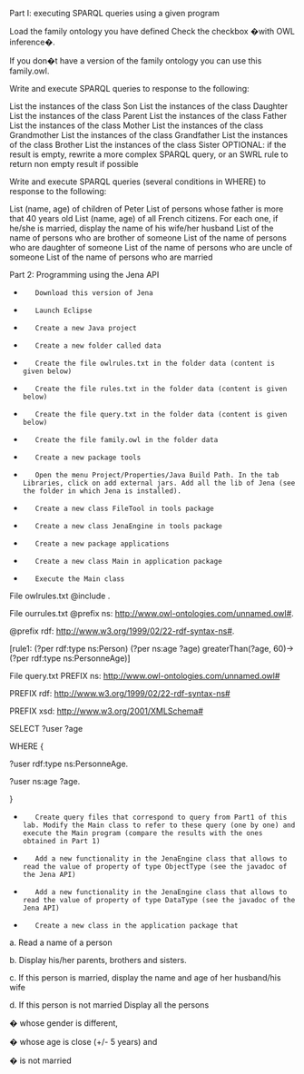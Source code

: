 Part I: executing SPARQL queries using a given program


Load the family ontology you have defined Check the checkbox �with OWL inference�.

If you don�t have a version of the family ontology you can use this family.owl.



Write and execute SPARQL queries to response to the following:

List the instances of the class Son
List the instances of the class Daughter
List the instances of the class Parent
List the instances of the class Father
List the instances of the class Mother
List the instances of the class Grandmother
List the instances of the class Grandfather
List the instances of the class Brother
List the instances of the class Sister
OPTIONAL: if the result is empty, rewrite a more complex SPARQL query, or an SWRL rule to return non empty result if possible



Write and execute SPARQL queries (several conditions in WHERE) to response to the following:



List (name, age) of children of Peter
List of persons whose father is more that 40 years old
List (name, age) of all French citizens. For each one, if he/she is married, display the name of his wife/her husband
List of the name of persons who are brother of someone
List of the name of persons who are daughter of someone
List of the name of persons who are uncle of someone
List of the name of persons who are married

Part 2: Programming using the Jena API


-        Download this version of Jena

-        Launch Eclipse

-        Create a new Java project

-        Create a new folder called data

-        Create the file owlrules.txt in the folder data (content is given below)

-        Create the file rules.txt in the folder data (content is given below)

-        Create the file query.txt in the folder data (content is given below)

-        Create the file family.owl in the folder data

-        Create a new package tools

-        Open the menu Project/Properties/Java Build Path. In the tab Libraries, click on add external jars. Add all the lib of Jena (see the folder in which Jena is installed).

-        Create a new class FileTool in tools package

-        Create a new class JenaEngine in tools package

-        Create a new package applications

-        Create a new class Main in application package

-        Execute the Main class





File owlrules.txt
@include <OWLMicro>.

File ourrules.txt
@prefix ns: <http://www.owl-ontologies.com/unnamed.owl#>.

@prefix rdf: <http://www.w3.org/1999/02/22-rdf-syntax-ns#>.



[rule1: (?per rdf:type ns:Person) (?per ns:age ?age) greaterThan(?age, 60)-> (?per rdf:type ns:PersonneAge)]

File query.txt
PREFIX ns: <http://www.owl-ontologies.com/unnamed.owl#>

PREFIX rdf: <http://www.w3.org/1999/02/22-rdf-syntax-ns#>

PREFIX xsd: <http://www.w3.org/2001/XMLSchema#>

SELECT ?user ?age

WHERE {

?user rdf:type ns:PersonneAge.

?user ns:age ?age.

}





-        Create query files that correspond to query from Part1 of this lab. Modify the Main class to refer to these query (one by one) and execute the Main program (compare the results with the ones obtained in Part 1)

-        Add a new functionality in the JenaEngine class that allows to read the value of property of type ObjectType (see the javadoc of the Jena API)

-        Add a new functionality in the JenaEngine class that allows to read the value of property of type DataType (see the javadoc of the Jena API)

-        Create a new class in the application package that

a.    Read a name of a person

b.    Display his/her parents, brothers and sisters.

c.    If this person is married, display the name and age of her husband/his wife

d.    If this person is not married Display all the persons

�  whose gender is different,

�  whose age is close (+/- 5 years) and

�  is not married